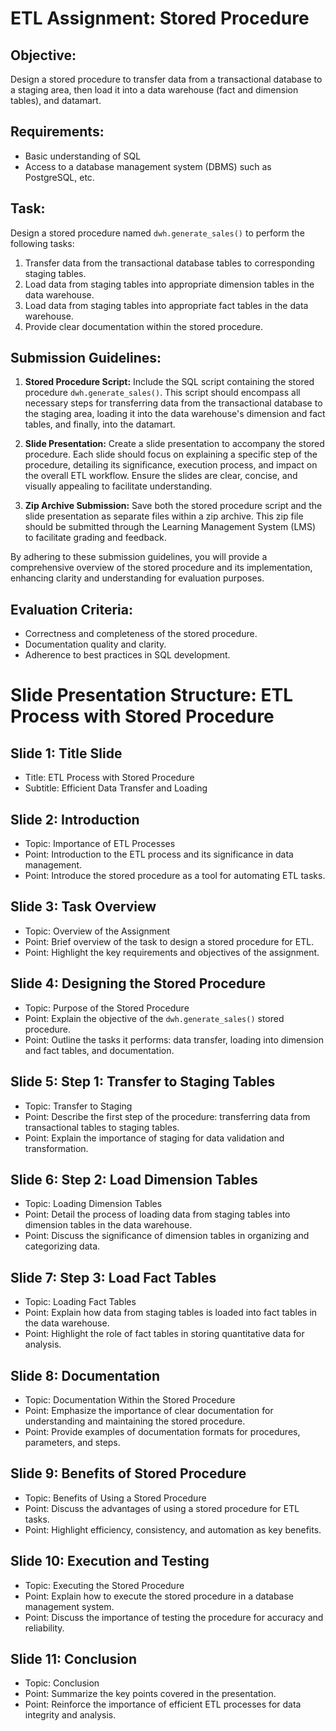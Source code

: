 # ETL Assignment: Stored Procedure

## Objective:
Design a stored procedure to transfer data from a transactional database to a staging area, then load it into a data warehouse (fact and dimension tables), and datamart.

## Requirements:
- Basic understanding of SQL
- Access to a database management system (DBMS) such as PostgreSQL, etc.

## Task:
Design a stored procedure named `dwh.generate_sales()` to perform the following tasks:
1. Transfer data from the transactional database tables to corresponding staging tables.
2. Load data from staging tables into appropriate dimension tables in the data warehouse.
3. Load data from staging tables into appropriate fact tables in the data warehouse.
5. Provide clear documentation within the stored procedure.

## Submission Guidelines:
1. **Stored Procedure Script:** Include the SQL script containing the stored procedure `dwh.generate_sales()`. This script should encompass all necessary steps for transferring data from the transactional database to the staging area, loading it into the data warehouse's dimension and fact tables, and finally, into the datamart.

2. **Slide Presentation:** Create a slide presentation to accompany the stored procedure. Each slide should focus on explaining a specific step of the procedure, detailing its significance, execution process, and impact on the overall ETL workflow. Ensure the slides are clear, concise, and visually appealing to facilitate understanding.

3. **Zip Archive Submission:** Save both the stored procedure script and the slide presentation as separate files within a zip archive. This zip file should be submitted through the Learning Management System (LMS) to facilitate grading and feedback.

By adhering to these submission guidelines, you will provide a comprehensive overview of the stored procedure and its implementation, enhancing clarity and understanding for evaluation purposes.

## Evaluation Criteria:
- Correctness and completeness of the stored procedure.
- Documentation quality and clarity.
- Adherence to best practices in SQL development.

# Slide Presentation Structure: ETL Process with Stored Procedure

## Slide 1: Title Slide
- Title: ETL Process with Stored Procedure
- Subtitle: Efficient Data Transfer and Loading

## Slide 2: Introduction
- Topic: Importance of ETL Processes
- Point: Introduction to the ETL process and its significance in data management.
- Point: Introduce the stored procedure as a tool for automating ETL tasks.

## Slide 3: Task Overview
- Topic: Overview of the Assignment
- Point: Brief overview of the task to design a stored procedure for ETL.
- Point: Highlight the key requirements and objectives of the assignment.

## Slide 4: Designing the Stored Procedure
- Topic: Purpose of the Stored Procedure
- Point: Explain the objective of the `dwh.generate_sales()` stored procedure.
- Point: Outline the tasks it performs: data transfer, loading into dimension and fact tables, and documentation.

## Slide 5: Step 1: Transfer to Staging Tables
- Topic: Transfer to Staging
- Point: Describe the first step of the procedure: transferring data from transactional tables to staging tables.
- Point: Explain the importance of staging for data validation and transformation.

## Slide 6: Step 2: Load Dimension Tables
- Topic: Loading Dimension Tables
- Point: Detail the process of loading data from staging tables into dimension tables in the data warehouse.
- Point: Discuss the significance of dimension tables in organizing and categorizing data.

## Slide 7: Step 3: Load Fact Tables
- Topic: Loading Fact Tables
- Point: Explain how data from staging tables is loaded into fact tables in the data warehouse.
- Point: Highlight the role of fact tables in storing quantitative data for analysis.

## Slide 8: Documentation
- Topic: Documentation Within the Stored Procedure
- Point: Emphasize the importance of clear documentation for understanding and maintaining the stored procedure.
- Point: Provide examples of documentation formats for procedures, parameters, and steps.

## Slide 9: Benefits of Stored Procedure
- Topic: Benefits of Using a Stored Procedure
- Point: Discuss the advantages of using a stored procedure for ETL tasks.
- Point: Highlight efficiency, consistency, and automation as key benefits.

## Slide 10: Execution and Testing
- Topic: Executing the Stored Procedure
- Point: Explain how to execute the stored procedure in a database management system.
- Point: Discuss the importance of testing the procedure for accuracy and reliability.

## Slide 11: Conclusion
- Topic: Conclusion
- Point: Summarize the key points covered in the presentation.
- Point: Reinforce the importance of efficient ETL processes for data integrity and analysis.
